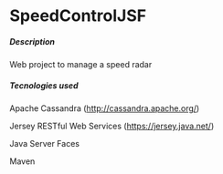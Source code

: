 SpeedControlJSF
===============

##### Description
Web project to manage a speed radar

##### Tecnologies used
Apache Cassandra (http://cassandra.apache.org/)

Jersey RESTful Web Services (https://jersey.java.net/) 

Java Server Faces

Maven
